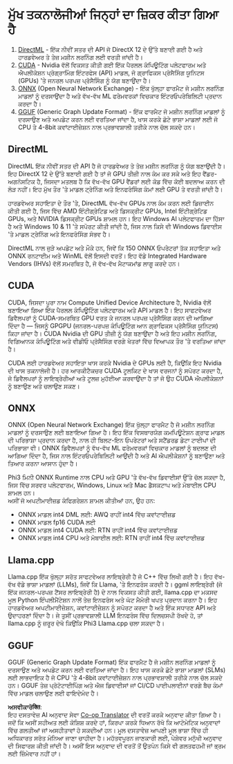 <!--
CO_OP_TRANSLATOR_METADATA:
{
  "original_hash": "9841486ba4cf2590fabe609b925b00eb",
  "translation_date": "2025-05-09T08:19:06+00:00",
  "source_file": "md/01.Introduction/01/01.Understandingtech.md",
  "language_code": "pa"
}
-->
# ਮੁੱਖ ਤਕਨਾਲੋਜੀਆਂ ਜਿਨ੍ਹਾਂ ਦਾ ਜ਼ਿਕਰ ਕੀਤਾ ਗਿਆ ਹੈ

1. [DirectML](https://learn.microsoft.com/windows/ai/directml/dml?WT.mc_id=aiml-138114-kinfeylo) - ਇੱਕ ਨੀਵੀਂ ਸਤਰ ਦੀ API ਜੋ DirectX 12 ਦੇ ਉੱਤੇ ਬਣਾਈ ਗਈ ਹੈ ਅਤੇ ਹਾਰਡਵੇਅਰ ਤੇ ਤੇਜ਼ ਮਸ਼ੀਨ ਲਰਨਿੰਗ ਲਈ ਵਰਤੀ ਜਾਂਦੀ ਹੈ।  
2. [CUDA](https://blogs.nvidia.com/blog/what-is-cuda-2/) - Nvidia ਵੱਲੋਂ ਵਿਕਸਤ ਕੀਤੀ ਗਈ ਇੱਕ ਪੈਰਲਲ ਕੰਪਿਊਟਿੰਗ ਪਲੇਟਫਾਰਮ ਅਤੇ ਐਪਲੀਕੇਸ਼ਨ ਪ੍ਰੋਗ੍ਰਾਮਿੰਗ ਇੰਟਰਫੇਸ (API) ਮਾਡਲ, ਜੋ ਗ੍ਰਾਫਿਕਸ ਪ੍ਰੋਸੈਸਿੰਗ ਯੂਨਿਟਸ (GPUs) 'ਤੇ ਜਨਰਲ ਪਰਪਜ਼ ਪ੍ਰੋਸੈਸਿੰਗ ਨੂੰ ਯੋਗ ਬਣਾਉਂਦਾ ਹੈ।  
3. [ONNX](https://onnx.ai/) (Open Neural Network Exchange) - ਇੱਕ ਖੁੱਲ੍ਹਾ ਫਾਰਮੈਟ ਜੋ ਮਸ਼ੀਨ ਲਰਨਿੰਗ ਮਾਡਲਾਂ ਨੂੰ ਦਰਸਾਉਂਦਾ ਹੈ ਅਤੇ ਵੱਖ-ਵੱਖ ML ਫਰੇਮਵਰਕਾਂ ਵਿਚਕਾਰ ਇੰਟਰਓਪਰੇਬਿਲਿਟੀ ਪ੍ਰਦਾਨ ਕਰਦਾ ਹੈ।  
4. [GGUF](https://github.com/ggerganov/ggml/blob/master/docs/gguf.md) (Generic Graph Update Format) - ਇੱਕ ਫਾਰਮੈਟ ਜੋ ਮਸ਼ੀਨ ਲਰਨਿੰਗ ਮਾਡਲਾਂ ਨੂੰ ਦਰਸਾਉਣ ਅਤੇ ਅਪਡੇਟ ਕਰਨ ਲਈ ਵਰਤਿਆ ਜਾਂਦਾ ਹੈ, ਖਾਸ ਕਰਕੇ ਛੋਟੇ ਭਾਸ਼ਾ ਮਾਡਲਾਂ ਲਈ ਜੋ CPU ਤੇ 4-8bit ਕਵਾਂਟਾਈਜ਼ੇਸ਼ਨ ਨਾਲ ਪ੍ਰਭਾਵਸ਼ਾਲੀ ਤਰੀਕੇ ਨਾਲ ਚੱਲ ਸਕਦੇ ਹਨ।

## DirectML

DirectML ਇੱਕ ਨੀਵੀਂ ਸਤਰ ਦੀ API ਹੈ ਜੋ ਹਾਰਡਵੇਅਰ ਤੇ ਤੇਜ਼ ਮਸ਼ੀਨ ਲਰਨਿੰਗ ਨੂੰ ਯੋਗ ਬਣਾਉਂਦੀ ਹੈ। ਇਹ DirectX 12 ਦੇ ਉੱਤੇ ਬਣਾਈ ਗਈ ਹੈ ਤਾਂ ਜੋ GPU ਤੀਜ਼ੀ ਨਾਲ ਕੰਮ ਕਰ ਸਕੇ ਅਤੇ ਇਹ ਵੈਂਡਰ-ਅਗਨੋਸਟਿਕ ਹੈ, ਜਿਸਦਾ ਮਤਲਬ ਹੈ ਕਿ ਵੱਖ-ਵੱਖ GPU ਵੈਂਡਰਾਂ ਲਈ ਕੋਡ ਵਿੱਚ ਕੋਈ ਬਦਲਾਅ ਕਰਨ ਦੀ ਲੋੜ ਨਹੀਂ। ਇਹ ਮੁੱਖ ਤੌਰ 'ਤੇ ਮਾਡਲ ਟ੍ਰੇਨਿੰਗ ਅਤੇ ਇਨਫਰੰਸਿੰਗ ਕੰਮਾਂ ਲਈ GPU ਤੇ ਵਰਤੀ ਜਾਂਦੀ ਹੈ।

ਹਾਰਡਵੇਅਰ ਸਹਾਇਤਾ ਦੇ ਤੌਰ 'ਤੇ, DirectML ਵੱਖ-ਵੱਖ GPUs ਨਾਲ ਕੰਮ ਕਰਨ ਲਈ ਡਿਜ਼ਾਈਨ ਕੀਤੀ ਗਈ ਹੈ, ਜਿਸ ਵਿੱਚ AMD ਇੰਟੀਗ੍ਰੇਟਿਡ ਅਤੇ ਡਿਸਕ੍ਰੀਟ GPUs, Intel ਇੰਟੀਗ੍ਰੇਟਿਡ GPUs, ਅਤੇ NVIDIA ਡਿਸਕ੍ਰੀਟ GPUs ਸ਼ਾਮਲ ਹਨ। ਇਹ Windows AI ਪਲੇਟਫਾਰਮ ਦਾ ਹਿੱਸਾ ਹੈ ਅਤੇ Windows 10 & 11 'ਤੇ ਸਪੋਰਟ ਕੀਤੀ ਜਾਂਦੀ ਹੈ, ਜਿਸ ਨਾਲ ਕਿਸੇ ਵੀ Windows ਡਿਵਾਈਸ 'ਤੇ ਮਾਡਲ ਟ੍ਰੇਨਿੰਗ ਅਤੇ ਇਨਫਰੰਸਿੰਗ ਸੰਭਵ ਹੈ।

DirectML ਨਾਲ ਜੁੜੇ ਅਪਡੇਟ ਅਤੇ ਮੌਕੇ ਹਨ, ਜਿਵੇਂ ਕਿ 150 ONNX ਓਪਰੇਟਰਾਂ ਤੱਕ ਸਹਾਇਤਾ ਅਤੇ ONNX ਰਨਟਾਈਮ ਅਤੇ WinML ਵੱਲੋਂ ਇਸਦੀ ਵਰਤੋਂ। ਇਹ ਵੱਡੇ Integrated Hardware Vendors (IHVs) ਵੱਲੋਂ ਸਮਰਥਿਤ ਹੈ, ਜੋ ਵੱਖ-ਵੱਖ ਮੈਟਾਕਮਾਂਡ ਲਾਗੂ ਕਰਦੇ ਹਨ।

## CUDA

CUDA, ਜਿਸਦਾ ਪੂਰਾ ਨਾਮ Compute Unified Device Architecture ਹੈ, Nvidia ਵੱਲੋਂ ਬਣਾਇਆ ਗਿਆ ਇੱਕ ਪੈਰਲਲ ਕੰਪਿਊਟਿੰਗ ਪਲੇਟਫਾਰਮ ਅਤੇ API ਮਾਡਲ ਹੈ। ਇਹ ਸਾਫਟਵੇਅਰ ਡਿਵੈਲਪਰਾਂ ਨੂੰ CUDA-ਸਮਰਥਿਤ GPU ਵਰਤ ਕੇ ਜਨਰਲ ਪਰਪਜ਼ ਪ੍ਰੋਸੈਸਿੰਗ ਕਰਨ ਦੀ ਆਗਿਆ ਦਿੰਦਾ ਹੈ — ਜਿਸਨੂੰ GPGPU (ਜਨਰਲ-ਪਰਪਜ਼ ਕੰਪਿਊਟਿੰਗ ਆਨ ਗ੍ਰਾਫਿਕਸ ਪ੍ਰੋਸੈਸਿੰਗ ਯੂਨਿਟਸ) ਕਿਹਾ ਜਾਂਦਾ ਹੈ। CUDA Nvidia ਦੀ GPU ਤੀਜ਼ੀ ਨੂੰ ਯੋਗ ਬਣਾਉਂਦਾ ਹੈ ਅਤੇ ਇਹ ਮਸ਼ੀਨ ਲਰਨਿੰਗ, ਵਿਗਿਆਨਕ ਕੰਪਿਊਟਿੰਗ ਅਤੇ ਵੀਡੀਓ ਪ੍ਰੋਸੈਸਿੰਗ ਵਰਗੇ ਖੇਤਰਾਂ ਵਿੱਚ ਵਿਆਪਕ ਤੌਰ 'ਤੇ ਵਰਤਿਆ ਜਾਂਦਾ ਹੈ।

CUDA ਲਈ ਹਾਰਡਵੇਅਰ ਸਹਾਇਤਾ ਖਾਸ ਕਰਕੇ Nvidia ਦੇ GPUs ਲਈ ਹੈ, ਕਿਉਂਕਿ ਇਹ Nvidia ਦੀ ਖਾਸ ਤਕਨਾਲੋਜੀ ਹੈ। ਹਰ ਆਰਕੀਟੈਕਚਰ CUDA ਟੂਲਕਿਟ ਦੇ ਖਾਸ ਵਰਜਨਾਂ ਨੂੰ ਸਪੋਰਟ ਕਰਦਾ ਹੈ, ਜੋ ਡਿਵੈਲਪਰਾਂ ਨੂੰ ਲਾਇਬ੍ਰੇਰੀਆਂ ਅਤੇ ਟੂਲਜ਼ ਮੁਹੱਈਆ ਕਰਵਾਉਂਦਾ ਹੈ ਤਾਂ ਜੋ ਉਹ CUDA ਐਪਲੀਕੇਸ਼ਨਾਂ ਨੂੰ ਬਣਾਉਣ ਅਤੇ ਚਲਾਉਣ ਸਕਣ।

## ONNX

ONNX (Open Neural Network Exchange) ਇੱਕ ਖੁੱਲ੍ਹਾ ਫਾਰਮੈਟ ਹੈ ਜੋ ਮਸ਼ੀਨ ਲਰਨਿੰਗ ਮਾਡਲਾਂ ਨੂੰ ਦਰਸਾਉਣ ਲਈ ਬਣਾਇਆ ਗਿਆ ਹੈ। ਇਹ ਇੱਕ ਵਿਸਥਾਰਯੋਗ ਕਮਪਿਊਟੇਸ਼ਨ ਗ੍ਰਾਫ ਮਾਡਲ ਦੀ ਪਰਿਭਾਸ਼ਾ ਪ੍ਰਦਾਨ ਕਰਦਾ ਹੈ, ਨਾਲ ਹੀ ਬਿਲਟ-ਇਨ ਓਪਰੇਟਰਾਂ ਅਤੇ ਸਟੈਂਡਰਡ ਡੇਟਾ ਟਾਈਪਾਂ ਦੀ ਪਰਿਭਾਸ਼ਾ ਵੀ। ONNX ਡਿਵੈਲਪਰਾਂ ਨੂੰ ਵੱਖ-ਵੱਖ ML ਫਰੇਮਵਰਕਾਂ ਵਿਚਕਾਰ ਮਾਡਲਾਂ ਨੂੰ ਬਦਲਣ ਦੀ ਆਗਿਆ ਦਿੰਦਾ ਹੈ, ਜਿਸ ਨਾਲ ਇੰਟਰਓਪਰੇਬਿਲਿਟੀ ਆਉਂਦੀ ਹੈ ਅਤੇ AI ਐਪਲੀਕੇਸ਼ਨਾਂ ਨੂੰ ਬਣਾਉਣਾ ਅਤੇ ਤਿਆਰ ਕਰਨਾ ਆਸਾਨ ਹੁੰਦਾ ਹੈ।

Phi3 ਮਿਨੀ ONNX Runtime ਨਾਲ CPU ਅਤੇ GPU 'ਤੇ ਵੱਖ-ਵੱਖ ਡਿਵਾਈਸਾਂ ਉੱਤੇ ਚੱਲ ਸਕਦਾ ਹੈ, ਜਿਸ ਵਿੱਚ ਸਰਵਰ ਪਲੇਟਫਾਰਮ, Windows, Linux ਅਤੇ Mac ਡੈਸਕਟਾਪ ਅਤੇ ਮੋਬਾਈਲ CPU ਸ਼ਾਮਲ ਹਨ।  
ਅਸੀਂ ਜੋ ਅਪਟੀਮਾਈਜ਼ਡ ਕੰਫਿਗਰੇਸ਼ਨ ਸ਼ਾਮਲ ਕੀਤੀਆਂ ਹਨ, ਉਹ ਹਨ:

- ONNX ਮਾਡਲ int4 DML ਲਈ: AWQ ਰਾਹੀਂ int4 ਵਿੱਚ ਕਵਾਂਟਾਈਜ਼ਡ  
- ONNX ਮਾਡਲ fp16 CUDA ਲਈ  
- ONNX ਮਾਡਲ int4 CUDA ਲਈ: RTN ਰਾਹੀਂ int4 ਵਿੱਚ ਕਵਾਂਟਾਈਜ਼ਡ  
- ONNX ਮਾਡਲ int4 CPU ਅਤੇ ਮੋਬਾਈਲ ਲਈ: RTN ਰਾਹੀਂ int4 ਵਿੱਚ ਕਵਾਂਟਾਈਜ਼ਡ  

## Llama.cpp

Llama.cpp ਇੱਕ ਖੁੱਲ੍ਹਾ ਸਰੋਤ ਸਾਫਟਵੇਅਰ ਲਾਇਬ੍ਰੇਰੀ ਹੈ ਜੋ C++ ਵਿੱਚ ਲਿਖੀ ਗਈ ਹੈ। ਇਹ ਵੱਖ-ਵੱਖ ਵੱਡੇ ਭਾਸ਼ਾ ਮਾਡਲਾਂ (LLMs), ਜਿਵੇਂ ਕਿ Llama, 'ਤੇ ਇਨਫਰੰਸ ਕਰਦੀ ਹੈ। ggml ਲਾਇਬ੍ਰੇਰੀ (ਜੋ ਇੱਕ ਜਨਰਲ-ਪਰਪਜ਼ ਟੈਂਸਰ ਲਾਇਬ੍ਰੇਰੀ ਹੈ) ਦੇ ਨਾਲ ਵਿਕਸਤ ਕੀਤੀ ਗਈ, llama.cpp ਦਾ ਮਕਸਦ ਮੂਲ Python ਇੰਪਲੀਮੈਂਟੇਸ਼ਨ ਨਾਲੋਂ ਤੇਜ਼ ਇਨਫਰੰਸ ਅਤੇ ਘੱਟ ਮੈਮੋਰੀ ਖਪਤ ਪ੍ਰਦਾਨ ਕਰਨਾ ਹੈ। ਇਹ ਹਾਰਡਵੇਅਰ ਅਪਟੀਮਾਈਜ਼ੇਸ਼ਨ, ਕਵਾਂਟਾਈਜ਼ੇਸ਼ਨ ਨੂੰ ਸਪੋਰਟ ਕਰਦਾ ਹੈ ਅਤੇ ਇੱਕ ਸਧਾਰਣ API ਅਤੇ ਉਦਾਹਰਣਾਂ ਦਿੰਦਾ ਹੈ। ਜੇ ਤੁਸੀਂ ਪ੍ਰਭਾਵਸ਼ਾਲੀ LLM ਇਨਫਰੰਸ ਵਿੱਚ ਦਿਲਚਸਪੀ ਰੱਖਦੇ ਹੋ, ਤਾਂ llama.cpp ਨੂੰ ਜ਼ਰੂਰ ਦੇਖੋ ਕਿਉਂਕਿ Phi3 Llama.cpp ਚਲਾ ਸਕਦਾ ਹੈ।

## GGUF

GGUF (Generic Graph Update Format) ਇੱਕ ਫਾਰਮੈਟ ਹੈ ਜੋ ਮਸ਼ੀਨ ਲਰਨਿੰਗ ਮਾਡਲਾਂ ਨੂੰ ਦਰਸਾਉਣ ਅਤੇ ਅਪਡੇਟ ਕਰਨ ਲਈ ਵਰਤਿਆ ਜਾਂਦਾ ਹੈ। ਇਹ ਖਾਸ ਕਰਕੇ ਛੋਟੇ ਭਾਸ਼ਾ ਮਾਡਲਾਂ (SLMs) ਲਈ ਲਾਭਦਾਇਕ ਹੈ ਜੋ CPU 'ਤੇ 4-8bit ਕਵਾਂਟਾਈਜ਼ੇਸ਼ਨ ਨਾਲ ਪ੍ਰਭਾਵਸ਼ਾਲੀ ਤਰੀਕੇ ਨਾਲ ਚੱਲ ਸਕਦੇ ਹਨ। GGUF ਤੇਜ਼ ਪ੍ਰੋਟੋਟਾਈਪਿੰਗ ਅਤੇ ਐਜ ਡਿਵਾਈਸਾਂ ਜਾਂ CI/CD ਪਾਈਪਲਾਈਨਾਂ ਵਰਗੇ ਬੈਚ ਕੰਮਾਂ ਵਿੱਚ ਮਾਡਲ ਚਲਾਉਣ ਲਈ ਫਾਇਦੇਮੰਦ ਹੈ।

**ਅਸਵੀਕਾਰੋक्ति**:  
ਇਹ ਦਸਤਾਵੇਜ਼ AI ਅਨੁਵਾਦ ਸੇਵਾ [Co-op Translator](https://github.com/Azure/co-op-translator) ਦੀ ਵਰਤੋਂ ਕਰਕੇ ਅਨੁਵਾਦ ਕੀਤਾ ਗਿਆ ਹੈ। ਜਦੋਂ ਕਿ ਅਸੀਂ ਸਹੀਅਤ ਲਈ ਕੋਸ਼ਿਸ਼ ਕਰਦੇ ਹਾਂ, ਕਿਰਪਾ ਕਰਕੇ ਧਿਆਨ ਰੱਖੋ ਕਿ ਆਟੋਮੇਟਿਕ ਅਨੁਵਾਦਾਂ ਵਿੱਚ ਗਲਤੀਆਂ ਜਾਂ ਅਸਹੀਤਾਵਾਂ ਹੋ ਸਕਦੀਆਂ ਹਨ। ਮੂਲ ਦਸਤਾਵੇਜ਼ ਆਪਣੀ ਮੂਲ ਭਾਸ਼ਾ ਵਿੱਚ ਹੀ ਅਧਿਕਾਰਤ ਸਰੋਤ ਮੰਨਿਆ ਜਾਣਾ ਚਾਹੀਦਾ ਹੈ। ਮਹੱਤਵਪੂਰਨ ਜਾਣਕਾਰੀ ਲਈ, ਪੇਸ਼ੇਵਰ ਮਨੁੱਖੀ ਅਨੁਵਾਦ ਦੀ ਸਿਫਾਰਸ਼ ਕੀਤੀ ਜਾਂਦੀ ਹੈ। ਅਸੀਂ ਇਸ ਅਨੁਵਾਦ ਦੀ ਵਰਤੋਂ ਤੋਂ ਉਤਪੰਨ ਕਿਸੇ ਵੀ ਗਲਤਫਹਮੀ ਜਾਂ ਭ੍ਰਮ ਲਈ ਜ਼ਿੰਮੇਵਾਰ ਨਹੀਂ ਹਾਂ।